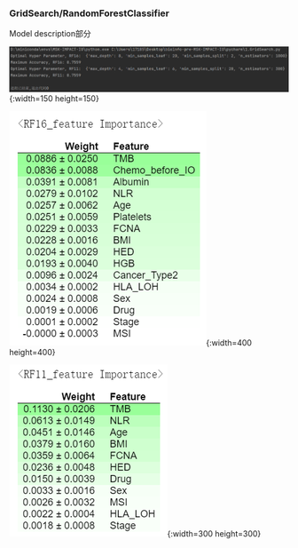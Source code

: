 ### GridSearch/RandomForestClassifier
Model description部分

![GridSearch](./md-image/GridSearchCV.png){:width=150 height=150}

![RF16_feature](./md-image/RF16_feature.png){:width=400 height=400}

![RF11_feature](./md-image/RF11_feature.png){:width=300 height=300}

